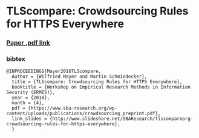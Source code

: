TLScompare: Crowdsourcing Rules for HTTPS Everywhere
=====

### [Paper .pdf link](https://www.sba-research.org/wp-content/uploads/publications/crowdsourcing_preprint.pdf)

### bibtex

```
@INPROCEEDINGS{Mayer2016TLScompare, 
  Author = {Wilfried Mayer and Martin Schmiedecker}, 
  title = {TLScompare: Crowdsourcing Rules for HTTPS Everywhere}, 
  booktitle = {Workshop on Empirical Research Methods in Information Security (ERMIS)}, 
  year = {2016}, 
  month = {4}, 
  pdf = {https://www.sba-research.org/wp-content/uploads/publications/crowdsourcing_preprint.pdf},
  link_slides = {http://www.slideshare.net/SBAResearch/tlscompareorg-crowdsourcing-rules-for-https-everywhere}, 
  }
```



